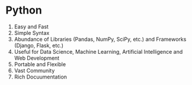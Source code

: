 # Python

1. Easy and Fast  
2. Simple Syntax
3. Abundance of Libraries (Pandas, NumPy, SciPy, etc.) and Frameworks (Django, Flask, etc.)
4. Useful for Data Science, Machine Learning, Artificial Intelligence and Web Development
5. Portable and Flexible
6. Vast Community
7. Rich Docuumentation
